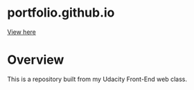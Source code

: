 # portfolio.github.io

<a href="https://ebereuzodufa.github.io/portfolio/"  target="blank">View here</a>

<h1>Overview</h1>
This is a repository built from my Udacity Front-End web class.
